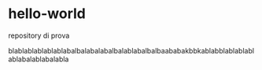 # hello-world
repository di prova

blablablablablablabalbalabalabalbalablabalbalbaababakbbkablabblablablablablabalablabalabla
